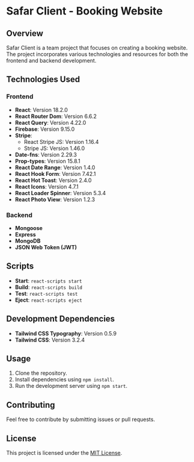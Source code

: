 # Safar Client - Booking Website

## Overview

Safar Client is a team project that focuses on creating a booking website. The project incorporates various technologies and resources for both the frontend and backend development.

## Technologies Used

### Frontend

- **React**: Version 18.2.0
- **React Router Dom**: Version 6.6.2
- **React Query**: Version 4.22.0
- **Firebase**: Version 9.15.0
- **Stripe**: 
  - React Stripe JS: Version 1.16.4
  - Stripe JS: Version 1.46.0
- **Date-fns**: Version 2.29.3
- **Prop-types**: Version 15.8.1
- **React Date Range**: Version 1.4.0
- **React Hook Form**: Version 7.42.1
- **React Hot Toast**: Version 2.4.0
- **React Icons**: Version 4.7.1
- **React Loader Spinner**: Version 5.3.4
- **React Photo View**: Version 1.2.3

### Backend

- **Mongoose**
- **Express**
- **MongoDB**
- **JSON Web Token (JWT)**

## Scripts

- **Start**: `react-scripts start`
- **Build**: `react-scripts build`
- **Test**: `react-scripts test`
- **Eject**: `react-scripts eject`

## Development Dependencies

- **Tailwind CSS Typography**: Version 0.5.9
- **Tailwind CSS**: Version 3.2.4

## Usage

1. Clone the repository.
2. Install dependencies using `npm install`.
3. Run the development server using `npm start`.

## Contributing

Feel free to contribute by submitting issues or pull requests.

## License

This project is licensed under the [MIT License](LICENSE).
